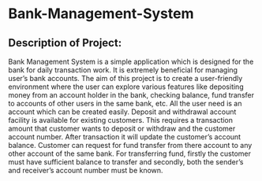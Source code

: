 # Bank-Management-System
## Description of Project:  
  Bank Management System is a simple application which is designed for the bank for daily transaction work. It is extremely beneficial for managing user’s bank accounts. The aim of this project is to create a user-friendly environment where the user can explore various features like depositing money from an account holder in the bank, checking balance, fund transfer to accounts of other users in the same bank, etc. 
  All the user need is an account which can be created easily. Deposit and withdrawal account facility is available for existing customers. This requires a transaction amount that customer wants to deposit or withdraw and the customer account number. After transaction it will update the customer’s account balance. Customer can request for fund transfer from there account to any other account of the same bank. For transferring fund, firstly the customer must have sufficient balance to transfer and secondly, both the sender’s and receiver’s account number must be known.  
